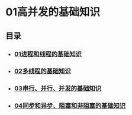# 01高并发的基础知识

## 目录

- ### [01进程和线程的基础知识]( https://github.com/LGSKOKO/Concurrent_Java/blob/master/01高并发的基础知识/01进程和线程的基础知识.md)

- ### [02多线程的基础知识](https://github.com/LGSKOKO/Concurrent_Java/blob/master/01高并发的基础知识/02多线程的基础知识.md )

- ### [03串行、并行、并发的基础知识]( https://github.com/LGSKOKO/Concurrent_Java/blob/master/01高并发的基础知识/03串行、并行、并发的基础知识.md )

- ### [04同步和异步、阻塞和非阻塞的基础知识]( https://github.com/LGSKOKO/Concurrent_Java/blob/master/01高并发的基础知识/04同步和异步、阻塞和非阻塞的基础知识.md)

